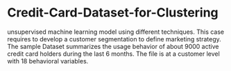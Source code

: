 # Credit-Card-Dataset-for-Clustering
unsupervised machine learning model using different techniques.
This case requires to develop a customer segmentation to define marketing strategy. 
The sample Dataset summarizes the usage behavior of about 9000 active credit card holders during the last 6 months. The file is at a customer level with 18 behavioral variables.
